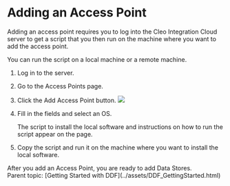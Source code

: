 # Adding an Access Point

<!--<div class="body taskbody">-->

Adding an access point requires you to log into the Cleo Integration Cloud server to get a script that you then run on the machine where you want to add the access point.

<!--<div class="section context">-->

You can run the script on a local machine or a remote machine.

<!--</div>-->

1.  <span class="ph cmd">Log in to the server.</span>
2.  <span class="ph cmd">Go to the <span class="keyword wintitle">Access Points</span> page.</span>
3.  <span class="ph cmd">Click the <span class="ph uicontrol">Add Access Point</span> button. ![](../Images/AddAccessPointBtn.png)</span>
4.  <span class="ph cmd">Fill in the fields and select an OS.</span>

    <div class="itemgroup info">The script to install the local software and instructions on how to run the script appear on the page.</div>

5.  <span class="ph cmd">Copy the script and run it on the machine where you want to install the local software.</span>

<div class="section postreq">After you add an <span class="ph uicontrol">Access Point</span>, you are ready to add <span class="ph uicontrol">Data Stores</span>.</div>

<!--</div>-->

<div class="related-links">

<div class="familylinks">

<div class="parentlink">Parent topic: [Getting Started with DDF](../assets/DDF_GettingStarted.html)</div>

</div>

</div>
